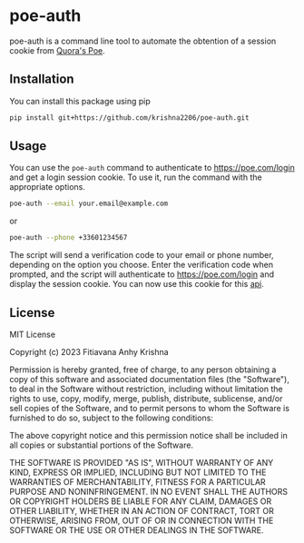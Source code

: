 # poe-auth

poe-auth is a command line tool to automate the obtention of a session cookie from [Quora's Poe](https://poe.com).

## Installation

You can install this package using pip
    
```bash
pip install git+https://github.com/krishna2206/poe-auth.git
```

## Usage

You can use the `poe-auth` command to authenticate to https://poe.com/login and get a login session cookie. To use it, run the command with the appropriate options.

```bash
poe-auth --email your.email@example.com
```

or

```bash
poe-auth --phone +33601234567
```

The script will send a verification code to your email or phone number, depending on the option you choose. Enter the verification code when prompted, and the script will authenticate to https://poe.com/login and display the session cookie. You can now use this cookie for this [api](https://github.com/ading2210/poe-api).

## License

MIT License

Copyright (c) 2023 Fitiavana Anhy Krishna

Permission is hereby granted, free of charge, to any person obtaining a copy
of this software and associated documentation files (the "Software"), to deal
in the Software without restriction, including without limitation the rights
to use, copy, modify, merge, publish, distribute, sublicense, and/or sell
copies of the Software, and to permit persons to whom the Software is
furnished to do so, subject to the following conditions:

The above copyright notice and this permission notice shall be included in
all copies or substantial portions of the Software.

THE SOFTWARE IS PROVIDED "AS IS", WITHOUT WARRANTY OF ANY KIND, EXPRESS OR
IMPLIED, INCLUDING BUT NOT LIMITED TO THE WARRANTIES OF MERCHANTABILITY,
FITNESS FOR A PARTICULAR PURPOSE AND NONINFRINGEMENT. IN NO EVENT SHALL THE
AUTHORS OR COPYRIGHT HOLDERS BE LIABLE FOR ANY CLAIM, DAMAGES OR OTHER
LIABILITY, WHETHER IN AN ACTION OF CONTRACT, TORT OR OTHERWISE, ARISING FROM,
OUT OF OR IN CONNECTION WITH THE SOFTWARE OR THE USE OR OTHER DEALINGS IN
THE SOFTWARE.
